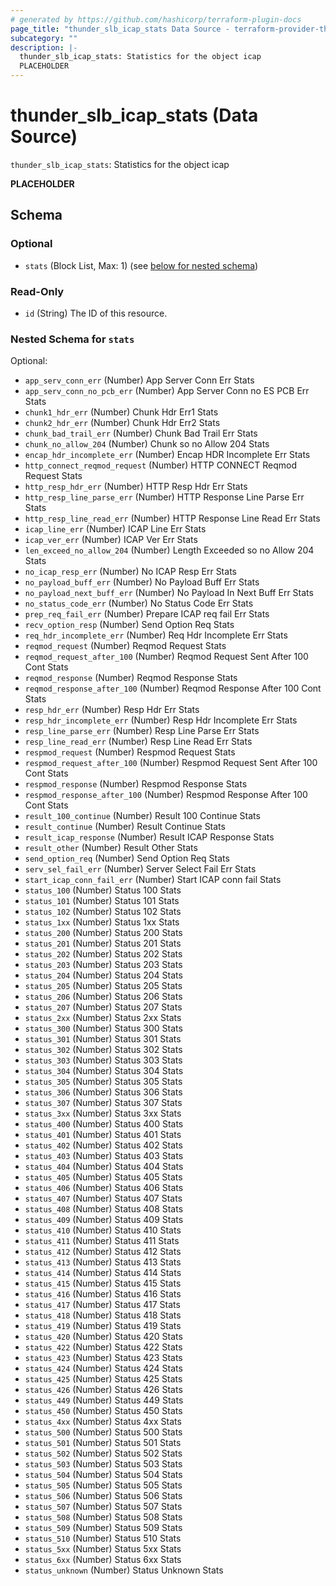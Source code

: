 ```yaml
---
# generated by https://github.com/hashicorp/terraform-plugin-docs
page_title: "thunder_slb_icap_stats Data Source - terraform-provider-thunder"
subcategory: ""
description: |-
  thunder_slb_icap_stats: Statistics for the object icap
  PLACEHOLDER
---
```


# thunder_slb_icap_stats (Data Source)

`thunder_slb_icap_stats`: Statistics for the object icap

__PLACEHOLDER__



<!-- schema generated by tfplugindocs -->
## Schema

### Optional

- `stats` (Block List, Max: 1) (see [below for nested schema](#nestedblock--stats))

### Read-Only

- `id` (String) The ID of this resource.

<a id="nestedblock--stats"></a>
### Nested Schema for `stats`

Optional:

- `app_serv_conn_err` (Number) App Server Conn Err Stats
- `app_serv_conn_no_pcb_err` (Number) App Server Conn no ES PCB Err Stats
- `chunk1_hdr_err` (Number) Chunk Hdr Err1 Stats
- `chunk2_hdr_err` (Number) Chunk Hdr Err2 Stats
- `chunk_bad_trail_err` (Number) Chunk Bad Trail Err Stats
- `chunk_no_allow_204` (Number) Chunk so no Allow 204 Stats
- `encap_hdr_incomplete_err` (Number) Encap HDR Incomplete Err Stats
- `http_connect_reqmod_request` (Number) HTTP CONNECT Reqmod Request Stats
- `http_resp_hdr_err` (Number) HTTP Resp Hdr Err Stats
- `http_resp_line_parse_err` (Number) HTTP Response Line Parse Err Stats
- `http_resp_line_read_err` (Number) HTTP Response Line Read Err Stats
- `icap_line_err` (Number) ICAP Line Err Stats
- `icap_ver_err` (Number) ICAP Ver Err Stats
- `len_exceed_no_allow_204` (Number) Length Exceeded so no Allow 204 Stats
- `no_icap_resp_err` (Number) No ICAP Resp Err Stats
- `no_payload_buff_err` (Number) No Payload Buff Err Stats
- `no_payload_next_buff_err` (Number) No Payload In Next Buff Err Stats
- `no_status_code_err` (Number) No Status Code Err Stats
- `prep_req_fail_err` (Number) Prepare ICAP req fail Err Stats
- `recv_option_resp` (Number) Send Option Req Stats
- `req_hdr_incomplete_err` (Number) Req Hdr Incomplete Err Stats
- `reqmod_request` (Number) Reqmod Request Stats
- `reqmod_request_after_100` (Number) Reqmod Request Sent After 100 Cont Stats
- `reqmod_response` (Number) Reqmod Response Stats
- `reqmod_response_after_100` (Number) Reqmod Response After 100 Cont Stats
- `resp_hdr_err` (Number) Resp Hdr Err Stats
- `resp_hdr_incomplete_err` (Number) Resp Hdr Incomplete Err Stats
- `resp_line_parse_err` (Number) Resp Line Parse Err Stats
- `resp_line_read_err` (Number) Resp Line Read Err Stats
- `respmod_request` (Number) Respmod Request Stats
- `respmod_request_after_100` (Number) Respmod Request Sent After 100 Cont Stats
- `respmod_response` (Number) Respmod Response Stats
- `respmod_response_after_100` (Number) Respmod Response After 100 Cont Stats
- `result_100_continue` (Number) Result 100 Continue Stats
- `result_continue` (Number) Result Continue Stats
- `result_icap_response` (Number) Result ICAP Response Stats
- `result_other` (Number) Result Other Stats
- `send_option_req` (Number) Send Option Req Stats
- `serv_sel_fail_err` (Number) Server Select Fail Err Stats
- `start_icap_conn_fail_err` (Number) Start ICAP conn fail Stats
- `status_100` (Number) Status 100 Stats
- `status_101` (Number) Status 101 Stats
- `status_102` (Number) Status 102 Stats
- `status_1xx` (Number) Status 1xx Stats
- `status_200` (Number) Status 200 Stats
- `status_201` (Number) Status 201 Stats
- `status_202` (Number) Status 202 Stats
- `status_203` (Number) Status 203 Stats
- `status_204` (Number) Status 204 Stats
- `status_205` (Number) Status 205 Stats
- `status_206` (Number) Status 206 Stats
- `status_207` (Number) Status 207 Stats
- `status_2xx` (Number) Status 2xx Stats
- `status_300` (Number) Status 300 Stats
- `status_301` (Number) Status 301 Stats
- `status_302` (Number) Status 302 Stats
- `status_303` (Number) Status 303 Stats
- `status_304` (Number) Status 304 Stats
- `status_305` (Number) Status 305 Stats
- `status_306` (Number) Status 306 Stats
- `status_307` (Number) Status 307 Stats
- `status_3xx` (Number) Status 3xx Stats
- `status_400` (Number) Status 400 Stats
- `status_401` (Number) Status 401 Stats
- `status_402` (Number) Status 402 Stats
- `status_403` (Number) Status 403 Stats
- `status_404` (Number) Status 404 Stats
- `status_405` (Number) Status 405 Stats
- `status_406` (Number) Status 406 Stats
- `status_407` (Number) Status 407 Stats
- `status_408` (Number) Status 408 Stats
- `status_409` (Number) Status 409 Stats
- `status_410` (Number) Status 410 Stats
- `status_411` (Number) Status 411 Stats
- `status_412` (Number) Status 412 Stats
- `status_413` (Number) Status 413 Stats
- `status_414` (Number) Status 414 Stats
- `status_415` (Number) Status 415 Stats
- `status_416` (Number) Status 416 Stats
- `status_417` (Number) Status 417 Stats
- `status_418` (Number) Status 418 Stats
- `status_419` (Number) Status 419 Stats
- `status_420` (Number) Status 420 Stats
- `status_422` (Number) Status 422 Stats
- `status_423` (Number) Status 423 Stats
- `status_424` (Number) Status 424 Stats
- `status_425` (Number) Status 425 Stats
- `status_426` (Number) Status 426 Stats
- `status_449` (Number) Status 449 Stats
- `status_450` (Number) Status 450 Stats
- `status_4xx` (Number) Status 4xx Stats
- `status_500` (Number) Status 500 Stats
- `status_501` (Number) Status 501 Stats
- `status_502` (Number) Status 502 Stats
- `status_503` (Number) Status 503 Stats
- `status_504` (Number) Status 504 Stats
- `status_505` (Number) Status 505 Stats
- `status_506` (Number) Status 506 Stats
- `status_507` (Number) Status 507 Stats
- `status_508` (Number) Status 508 Stats
- `status_509` (Number) Status 509 Stats
- `status_510` (Number) Status 510 Stats
- `status_5xx` (Number) Status 5xx Stats
- `status_6xx` (Number) Status 6xx Stats
- `status_unknown` (Number) Status Unknown Stats


